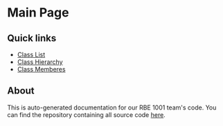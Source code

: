 # Main Page
## Quick links
* [Class List](annotated.html)
* [Class Hierarchy](hierarchy.html)
* [Class Memberes](functions.html)

## About
This is auto-generated documentation for our RBE 1001 team's code. You can find the repository containing all source code [here](https://github.com/MazeOfEncryption/RBE-1001-Group-13).